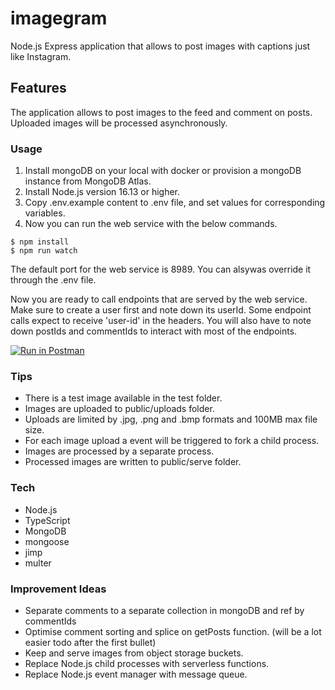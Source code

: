 # imagegram

Node.js Express application that allows to post images with captions just like Instagram.

## Features

The application allows to post images to the feed and comment on posts.
Uploaded images will be processed asynchronously.


### Usage

1. Install mongoDB on your local with docker or provision a mongoDB instance from MongoDB Atlas.
2. Install Node.js version 16.13 or higher. 
3. Copy .env.example content to .env file, and set values for corresponding variables.
4. Now you can run the web service with the below commands.

```
$ npm install
$ npm run watch
```

The default port for the web service is 8989. You can alsywas override it through the .env file.

Now you are ready to call endpoints that are served by the web service.
Make sure to create a user first and note down its userId. Some endpoint calls expect to receive 'user-id' in the headers.
You will also have to note down postIds and commentIds to interact with most of the endpoints.

[![Run in Postman](https://run.pstmn.io/button.svg)](https://www.getpostman.com/collections/9ae5a8c27f07fe6c0f5e)


### Tips

* There is a test image available in the test folder.
* Images are uploaded to public/uploads folder.
* Uploads are limited by .jpg, .png and .bmp formats and 100MB max file size.
* For each image upload a event will be triggered to fork a child process.
* Images are processed by a separate process.
* Processed images are written to public/serve folder.

### Tech

* Node.js
* TypeScript
* MongoDB
* mongoose
* jimp
* multer

### Improvement Ideas

* Separate comments to a separate collection in mongoDB and ref by commentIds
* Optimise comment sorting and splice on getPosts function. (will be a lot easier todo after the first bullet)
* Keep and serve images from object storage buckets.
* Replace Node.js child processes with serverless functions.
* Replace Node.js event manager with message queue.